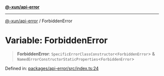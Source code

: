 [**@-xun/api-error**](../README.md)

***

[@-xun/api-error](../README.md) / ForbiddenError

# Variable: ForbiddenError

> **ForbiddenError**: `SpecificErrorClassConstructor`\<`ForbiddenError`\> & `NamedErrorConstructorStaticProperties`\<`ForbiddenError`\>

Defined in: [packages/api-error/src/index.ts:24](https://github.com/Xunnamius/api-utils/blob/d46566fdf0580474a9805c4abcfcefdec4f36359/packages/api-error/src/index.ts#L24)
